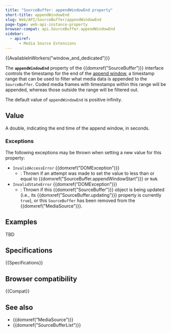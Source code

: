```yaml
---
title: "SourceBuffer: appendWindowEnd property"
short-title: appendWindowEnd
slug: Web/API/SourceBuffer/appendWindowEnd
page-type: web-api-instance-property
browser-compat: api.SourceBuffer.appendWindowEnd
sidebar:
  - apiref:
      - Media Source Extensions
---
```


{{AvailableInWorkers("window_and_dedicated")}}

The **`appendWindowEnd`** property of the
{{domxref("SourceBuffer")}} interface controls the timestamp for the end of the [append window](https://w3c.github.io/media-source/#append-window), a
timestamp range that can be used to filter what media data is appended to the
`SourceBuffer`. Coded media frames with timestamps within this range will be
appended, whereas those outside the range will be filtered out.

The default value of `appendWindowEnd` is positive infinity.

## Value

A double, indicating the end time of the append window, in seconds.

### Exceptions

The following exceptions may be thrown when setting a new value for this property:

- `InvalidAccessError` {{domxref("DOMException")}}
  - : Thrown if an attempt was made to set the value to less than or equal to
    {{domxref("SourceBuffer.appendWindowStart")}} or `NaN`.
- `InvalidStateError` {{domxref("DOMException")}}
  - : Thrown if this {{domxref("SourceBuffer")}} object is being updated (i.e.,
    its {{domxref("SourceBuffer.updating")}} property is
    currently `true`), or this `SourceBuffer` has been
    removed from the {{domxref("MediaSource")}}.

## Examples

TBD

## Specifications

{{Specifications}}

## Browser compatibility

{{Compat}}

## See also

- {{domxref("MediaSource")}}
- {{domxref("SourceBufferList")}}
